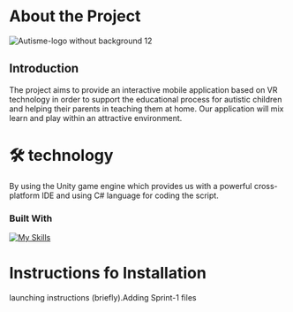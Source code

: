 # About the Project

![Autisme-logo without background 12](https://user-images.githubusercontent.com/114611487/200125297-6f197c9a-22e3-432f-b61e-5fb4bd040060.png)

## Introduction
The project aims to provide an interactive mobile application based on VR technology in order to support the educational process for autistic children 
and helping their parents in teaching them at home. Our application will mix learn and play within an attractive environment.

# 🛠 technology
By using the Unity game engine which provides us with a powerful cross-platform IDE and using C# language for coding the script. 


### Built With

[![My Skills](https://skills.thijs.gg/icons?i=vscode,cs)](https://skills.thijs.gg)

# Instructions fo  Installation
launching instructions (briefly).Adding Sprint-1 files
